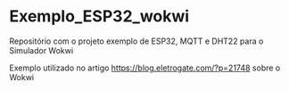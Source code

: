 # Exemplo_ESP32_wokwi
Repositório com o projeto exemplo de ESP32, MQTT e DHT22 para o Simulador Wokwi

Exemplo utilizado no artigo https://blog.eletrogate.com/?p=21748 sobre o Wokwi
